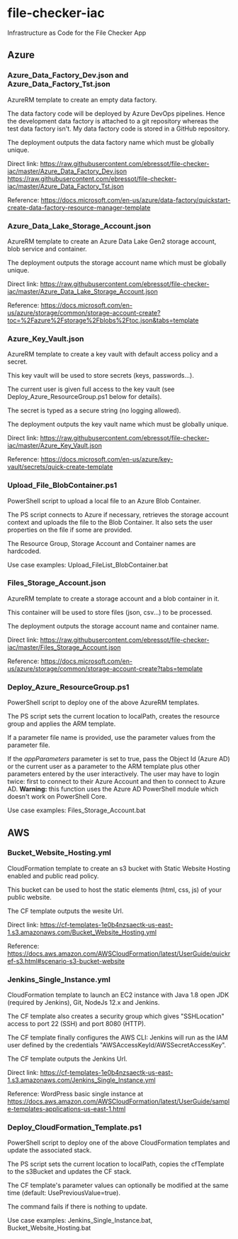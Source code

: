 # file-checker-iac
Infrastructure as Code for the File Checker App

## Azure

### Azure_Data_Factory_Dev.json and Azure_Data_Factory_Tst.json
AzureRM template to create an empty data factory.

The data factory code will be deployed by Azure DevOps pipelines. Hence the development data factory is attached to a git repository whereas the test data factory isn't. My data factory code is stored in a GitHub repository.

The deployment outputs the data factory name which must be globally unique.

Direct link: https://raw.githubusercontent.com/ebressot/file-checker-iac/master/Azure_Data_Factory_Dev.json
 https://raw.githubusercontent.com/ebressot/file-checker-iac/master/Azure_Data_Factory_Tst.json

Reference: https://docs.microsoft.com/en-us/azure/data-factory/quickstart-create-data-factory-resource-manager-template

### Azure_Data_Lake_Storage_Account.json
AzureRM template to create an Azure Data Lake Gen2 storage account, blob service and container.

The deployment outputs the storage account name which must be globally unique.

Direct link: https://raw.githubusercontent.com/ebressot/file-checker-iac/master/Azure_Data_Lake_Storage_Account.json

Reference: https://docs.microsoft.com/en-us/azure/storage/common/storage-account-create?toc=%2Fazure%2Fstorage%2Fblobs%2Ftoc.json&tabs=template

### Azure_Key_Vault.json
AzureRM template to create a key vault with default access policy and a secret.

This key vault will be used to store secrets (keys, passwords...).

The current user is given full access to the key vault (see Deploy_Azure_ResourceGroup.ps1 below for details).

The secret is typed as a secure string (no logging allowed).

The deployment outputs the key vault name which must be globally unique.

Direct link: https://raw.githubusercontent.com/ebressot/file-checker-iac/master/Azure_Key_Vault.json

Reference: https://docs.microsoft.com/en-us/azure/key-vault/secrets/quick-create-template

### Upload_File_BlobContainer.ps1
PowerShell script to upload a local file to an Azure Blob Container.

The PS script connects to Azure if necessary, retrieves the storage account context and uploads the file to the Blob Container. It also sets the user properties on the file if some are provided.

The Resource Group, Storage Account and Container names are hardcoded.

Use case examples: Upload_FileList_BlobContainer.bat

### Files_Storage_Account.json
AzureRM template to create a storage account and a blob container in it.

This container will be used to store files (json, csv...) to be processed.

The deployment outputs the storage account name and container name.

Direct link: https://raw.githubusercontent.com/ebressot/file-checker-iac/master/Files_Storage_Account.json

Reference: https://docs.microsoft.com/en-us/azure/storage/common/storage-account-create?tabs=template

### Deploy_Azure_ResourceGroup.ps1
PowerShell script to deploy one of the above AzureRM templates.

The PS script sets the current location to localPath, creates the resource group and applies the ARM template.

If a parameter file name is provided, use the parameter values from the parameter file.

If the *appParameters* parameter is set to true, pass the Object Id (Azure AD) or the current user as a parameter to the ARM template plus other parameters entered by the user interactively. The user may have to login twice: first to connect to their Azure Account and then to connect to Azure AD.
**Warning:** this function uses the Azure AD PowerShell module which doesn't work on PowerShell Core.

Use case examples: Files_Storage_Account.bat

## AWS

### Bucket_Website_Hosting.yml
CloudFormation template to create an s3 bucket with Static Website Hosting enabled and public read policy.

This bucket can be used to host the static elements (html, css, js) of your public website.

The CF template outputs the wesite Url.

Direct link: https://cf-templates-1e0b4nzsaectk-us-east-1.s3.amazonaws.com/Bucket_Website_Hosting.yml

Reference: https://docs.aws.amazon.com/AWSCloudFormation/latest/UserGuide/quickref-s3.html#scenario-s3-bucket-website

### Jenkins_Single_Instance.yml
CloudFormation template to launch an EC2 instance with Java 1.8 open JDK (required by Jenkins), Git, NodeJs 12.x and Jenkins.

The CF template also creates a security group which gives "SSHLocation" access to port 22 (SSH) and port 8080 (HTTP).

The CF template finally configures the AWS CLI: Jenkins will run as the IAM user defined by the credentials "AWSAccessKeyId/AWSSecretAccessKey".

The CF template outputs the Jenkins Url.

Direct link: https://cf-templates-1e0b4nzsaectk-us-east-1.s3.amazonaws.com/Jenkins_Single_Instance.yml

Reference: WordPress basic single instance at https://docs.aws.amazon.com/AWSCloudFormation/latest/UserGuide/sample-templates-applications-us-east-1.html

### Deploy_CloudFormation_Template.ps1
PowerShell script to deploy one of the above CloudFormation templates and update the associated stack.

The PS script sets the current location to localPath, copies the cfTemplate to the s3Bucket and updates the CF stack.

The CF template's parameter values can optionally be modified at the same time (default: UsePreviousValue=true).

The command fails if there is nothing to update.

Use case examples: Jenkins_Single_Instance.bat, Bucket_Website_Hosting.bat